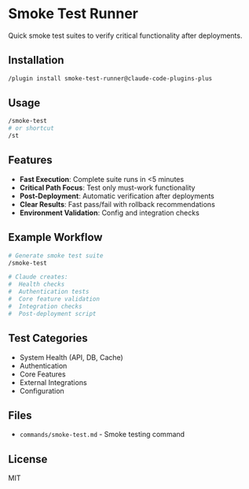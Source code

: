 # Smoke Test Runner

Quick smoke test suites to verify critical functionality after deployments.

## Installation

```bash
/plugin install smoke-test-runner@claude-code-plugins-plus
```

## Usage

```bash
/smoke-test
# or shortcut
/st
```

## Features

- **Fast Execution**: Complete suite runs in <5 minutes
- **Critical Path Focus**: Test only must-work functionality
- **Post-Deployment**: Automatic verification after deployments
- **Clear Results**: Fast pass/fail with rollback recommendations
- **Environment Validation**: Config and integration checks

## Example Workflow

```bash
# Generate smoke test suite
/smoke-test

# Claude creates:
#  Health checks
#  Authentication tests
#  Core feature validation
#  Integration checks
#  Post-deployment script
```

## Test Categories

- System Health (API, DB, Cache)
- Authentication
- Core Features
- External Integrations
- Configuration

## Files

- `commands/smoke-test.md` - Smoke testing command

## License

MIT
